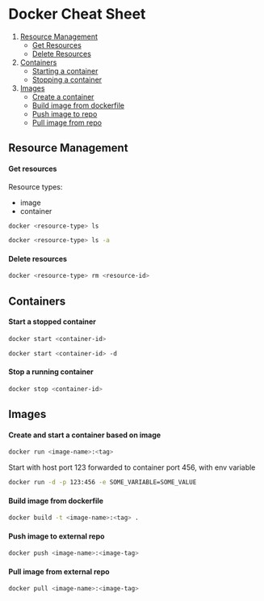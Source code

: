 # Docker Cheat Sheet

1. [Resource Management](#resource-management)
   - [Get Resources](#get-resources)
   - [Delete Resources](#delete-resources)
2. [Containers](#containers)
   - [Starting a container](#start-a-stopped-container)
   - [Stopping a container](#stop-a-running-container)
3. [Images](#images)
   - [Create a container](#create-and-start-a-container-based-on-image)
   - [Build image from dockerfile](#build-image-from-dockerfile)
   - [Push image to repo](#push-image-to-external-repo)
   - [Pull image from repo](#pull-image-from-external-repo)

## Resource Management

#### Get resources

Resource types:
- image
- container

```Bash
docker <resource-type> ls
```

```Bash
docker <resource-type> ls -a
```

#### Delete resources

```Bash
docker <resource-type> rm <resource-id>
```

## Containers

#### Start a stopped container

```Bash
docker start <container-id>
```


```Bash
docker start <container-id> -d
```

#### Stop a running container

```Bash
docker stop <container-id>
```

## Images

#### Create and start a container based on image

```Bash
docker run <image-name>:<tag>
```

Start with host port 123 forwarded to container port 456, with env variable

```Bash
docker run -d -p 123:456 -e SOME_VARIABLE=SOME_VALUE
```

#### Build image from dockerfile

```Bash
docker build -t <image-name>:<tag> .
```

#### Push image to external repo

```Bash
docker push <image-name>:<image-tag>
```

#### Pull image from external repo

```Bash
docker pull <image-name>:<image-tag>
```